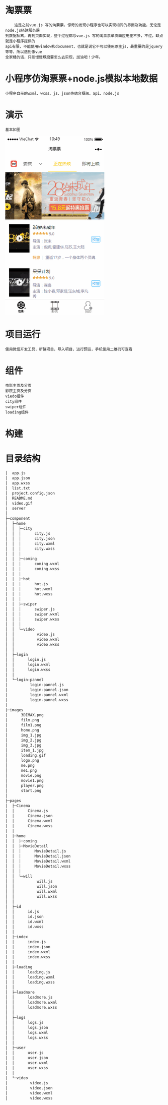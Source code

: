 # 淘票票


        这是之前vue.js 写的淘票票，惊奇的发现小程序也可以实现相同的界面及功能，无论是node.js搭建服务器
    到数据抽离，再到页面实现，整个过程都与vue.js 写的淘票票单页面应用差不多，不过，缺点就是小程序提供的
    api有限，不能使用window和document，也就是说它不可以使用原生js，最重要的是jquery等等，所以遇到像vue
    全家桶的话，只能慢慢琢磨要怎么去实现，加油吧！少年。

# 小程序仿淘票票+node.js模拟本地数据
    小程序自带的wxml、wxss、js、json等结合框架、api、node.js

# 演示
    基本如图

![](https://github.com/1205403102/taopiaopiao/blob/master/video.gif)  

# 项目运行

    使用微信开发工具，新建项目，导入项目，进行预览，手机使用二维码可查看

# 组件

    电影主页及分页
    影院主页及分页
    viedo组件
    city组件
    swiper组件
    loading组件

# 构建

# 目录结构

    │  app.js
    │  app.json
    │  app.wxss
    │  list.txt
    │  project.config.json
    │  README.md
    │  video.gif
    |  server
    │  
    ├─component
    │  ├─home
    │  │  ├─city
    │  │  │      city.js
    │  │  │      city.json
    │  │  │      city.wxml
    │  │  │      city.wxss
    │  │  │      
    │  │  ├─coming
    │  │  │      coming.wxml
    │  │  │      coming.wxss
    │  │  │      
    │  │  ├─hot
    │  │  │      hot.js
    │  │  │      hot.wxml
    │  │  │      hot.wxss
    │  │  │      
    │  │  ├─swiper
    │  │  │      swiper.js
    │  │  │      swiper.wxml
    │  │  │      swiper.wxss
    │  │  │      
    │  │  └─video
    │  │          video.js
    │  │          video.wxml
    │  │          video.wxss
    │  │          
    │  ├─login
    │  │      login.js
    │  │      login.wxml
    │  │      login.wxss
    │  │      
    │  └─login-pannel
    │          login-pannel.js
    │          login-pannel.json
    │          login-pannel.wxml
    │          login-pannel.wxss
    │          
    ├─images
    │      3DIMAX.png
    │      film.png
    │      film1.png
    │      home.png
    │      img_1.jpg
    │      img_2.jpg
    │      img_3.jpg
    │      item_1.jpg
    │      loading.gif
    │      logo.png
    │      me.png
    │      me1.png
    │      movie.png
    │      movie1.png
    │      player.png
    │      start.png
    │      
    ├─pages
    │  ├─Cinema
    │  │      Cinema.js
    │  │      Cinema.json
    │  │      Cinema.wxml
    │  │      Cinema.wxss
    │  │      
    │  ├─home
    │  │  ├─coming
    │  │  ├─MovieDetail
    │  │  │      MovieDetail.js
    │  │  │      MovieDetail.json
    │  │  │      MovieDetail.wxml
    │  │  │      MovieDetail.wxss
    │  │  │      
    │  │  └─will
    │  │          will.js
    │  │          will.json
    │  │          will.wxml
    │  │          will.wxss
    │  │          
    │  ├─id
    │  │      id.js
    │  │      id.json
    │  │      id.wxml
    │  │      id.wxss
    │  │      
    │  ├─index
    │  │      index.js
    │  │      index.json
    │  │      index.wxml
    │  │      index.wxss
    │  │      
    │  ├─loading
    │  │      loading.js
    │  │      loading.wxml
    │  │      loading.wxss
    │  │      
    │  ├─loadmore
    │  │      loadmore.js
    │  │      loadmore.wxml
    │  │      loadmore.wxss
    │  │      
    │  ├─logs
    │  │      logs.js
    │  │      logs.json
    │  │      logs.wxml
    │  │      logs.wxss
    │  │      
    │  ├─user
    │  │      user.js
    │  │      user.json
    │  │      user.wxml
    │  │      user.wxss
    │  │      
    │  └─video
    │          video.js
    │          video.json
    │          video.wxml
    │          video.wxss


